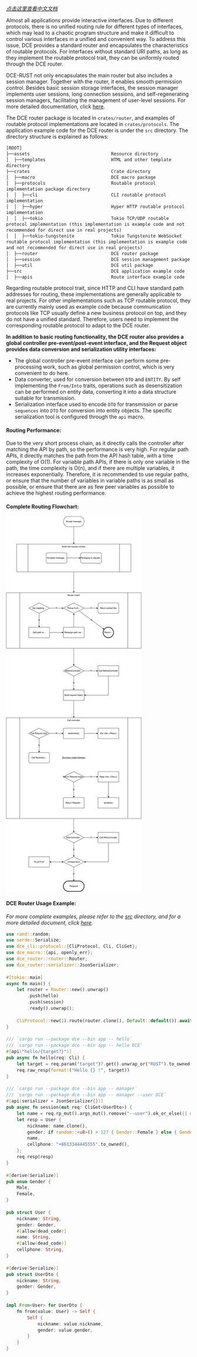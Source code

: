*[点击这里查看中文文档](assets/docs/README-zh.md)*

Almost all applications provide interactive interfaces. Due to different protocols, there is no unified routing rule for different types of interfaces, which may lead to a chaotic program structure and make it difficult to control various interfaces in a unified and convenient way. To address this issue, DCE provides a standard router and encapsulates the characteristics of routable protocols. For interfaces without standard URI paths, as long as they implement the routable protocol trait, they can be uniformly routed through the DCE router.

DCE-RUST not only encapsulates the main router but also includes a session manager. Together with the router, it enables smooth permission control. Besides basic session storage interfaces, the session manager implements user sessions, long connection sessions, and self-regenerating session managers, facilitating the management of user-level sessions. For more detailed documentation, click [here](crates/session/README.md).

The DCE router package is located in `crates/router`, and examples of routable protocol implementations are located in `crates/protocols`. The application example code for the DCE router is under the `src` directory. The directory structure is explained as follows:

```
[ROOT]
├──assets                               Resource directory
│  ├──templates                         HTML and other template directory
├──crates                               Crate directory
│  ├──macro                             DCE macro package
│  ├──protocols                         Routable protocol implementation package directory
│  │  ├──cli                            CLI routable protocol implementation
│  │  ├──hyper                          Hyper HTTP routable protocol implementation
│  │  ├──tokio                          Tokio TCP/UDP routable protocol implementation (this implementation is example code and not recommended for direct use in real projects)
│  │  ├──tokio-tungstenite              Tokio Tungstenite WebSocket routable protocol implementation (this implementation is example code and not recommended for direct use in real projects)
│  ├──router                            DCE router package
│  ├──session                           DCE session management package
│  ├──util                              DCE util package
├──src                                  DCE application example code
│  ├──apis                              Route interface example code
```

Regarding routable protocol trait, since HTTP and CLI have standard path addresses for routing, these implementations are generally applicable to real projects. For other implementations such as TCP routable protocol, they are currently mainly used as example code because communication protocols like TCP usually define a new business protocol on top, and they do not have a unified standard. Therefore, users need to implement the corresponding routable protocol to adapt to the DCE router.

**In addition to basic routing functionality, the DCE router also provides a global controller pre-event/post-event interface, and the Request object provides data conversion and serialization utility interfaces:**
- The global controller pre-event interface can perform some pre-processing work, such as global permission control, which is very convenient to do here.
- Data converter, used for conversion between `DTO` and `ENTITY`. By self implementing the `From/Into` traits, operations such as desensitization can be performed on entity data, converting it into a data structure suitable for transmission.
- Serialization interface used to encode `DTO` for transmission or parse `sequences` into `DTO` for conversion into entity objects. The specific serialization tool is configured through the `api` macro.

#### Routing Performance:

Due to the very short process chain, as it directly calls the controller after matching the API by path, so the performance is very high. For regular path APIs, it directly matches the path from the API hash table, with a time complexity of O(1). For variable path APIs, if there is only one variable in the path, the time complexity is O(n), and if there are multiple variables, it increases exponentially. Therefore, it is recommended to use regular paths, or ensure that the number of variables in variable paths is as small as possible, or ensure that there are as few peer variables as possible to achieve the highest routing performance.

#### Complete Routing Flowchart:
![Router flow](assets/docs/dce-router-flow.svg)

#### DCE Router Usage Example:

*For more complete examples, please refer to the [src](src) directory, and for a more detailed document, click [here](https://docs.rs/dce).*

```rust
use rand::random;
use serde::Serialize;
use dce_cli::protocol::{CliProtocol, Cli, CliGet};
use dce_macro::{api, openly_err};
use dce_router::router::Router;
use dce_router::serializer::JsonSerializer;

#[tokio::main]
async fn main() {
    let router = Router::new().unwrap()
        .push(hello)
        .push(session)
        .ready().unwrap();

    CliProtocol::new(1).route(router.clone(), Default::default()).await;
}

/// `cargo run --package dce --bin app -- hello`
/// `cargo run --package dce --bin app -- hello DCE`
#[api("hello/{target?}")]
pub async fn hello(req: Cli) {
    let target = req.param("target")?.get().unwrap_or("RUST").to_owned();
    req.raw_resp(format!("Hello {} !", target))
}

/// `cargo run --package dce --bin app -- manager`
/// `cargo run --package dce --bin app -- manager --user DCE`
#[api(serializer = JsonSerializer{})]
pub async fn session(mut req: CliGet<UserDto>) {
    let name = req.rp_mut().args_mut().remove("--user").ok_or_else(|| openly_err!(r#"please pass in the "--user" arg"#))?;
    let resp = User {
        nickname: name.clone(),
        gender: if random::<u8>() > 127 { Gender::Female } else { Gender::Male },
        name,
        cellphone: "+8613344445555".to_owned(),
    };
    req.resp(resp)
}

#[derive(Serialize)]
pub enum Gender {
    Male,
    Female,
}

pub struct User {
    nickname: String,
    gender: Gender,
    #[allow(dead_code)]
    name: String,
    #[allow(dead_code)]
    cellphone: String,
}

#[derive(Serialize)]
pub struct UserDto {
    nickname: String,
    gender: Gender,
}

impl From<User> for UserDto {
    fn from(value: User) -> Self {
        Self {
            nickname: value.nickname,
            gender: value.gender,
        }
    }
}
```
